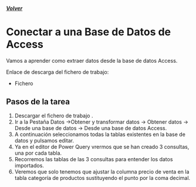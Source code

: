 ##### [Volver](/Curso-de-Herramientas-analiticas-para-auditoria-I/pages/Indice_curso.html)
<script src="https://kit.fontawesome.com/065728df02.js" crossorigin="anonymous"></script>

# Conectar a una Base de Datos de Access
 
Vamos a aprender como extraer datos desde la base de datos Access.

Enlace de descarga del fichero de trabajo:  

* Fichero  <a href="/Curso-de-Herramientas-analiticas-para-auditoria-I/downloads/8.Ventas_Detalle_Transaccion.accdb"><i class="fas fa-database"></i></a> 


## Pasos de la tarea 

1. Descargar el fichero de trabajo .
2. Ir a la Pestaña Datos ->Obtener y transformar datos -> Obtener 
datos -> Desde una base de datos -> Desde una base de datos Access.
3. A continuación seleccionamos todas la tablas existentes en la base de datos y pulsamos editar.
4. Ya en el editor de Power Query vrermos que se han creado 3 consultas, una por cada tabla.
5. Recorremos las tablas de las 3 consultas para entender los datos importados.
6. Veremos que solo tenemos que ajustar la columna precio de venta en la tabla categoría de productos sustituyendo el punto por la coma decimal.



